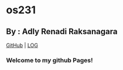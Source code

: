 # os231
## By : Adly Renadi Raksanagara

[GitHub](https://github.com/adlyrndi/os231/) | [LOG](TXT/mylog.txt)

### Welcome to my github Pages!
